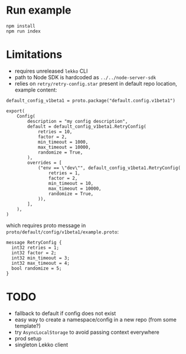 # Run example
```
npm install
npm run index
```

# Limitations
- requires unreleased `lekko` CLI
- path to Node SDK is hardcoded as `../../node-server-sdk`
- relies on `retry/retry-config.star` present in default repo location, example content:
```
default_config_v1beta1 = proto.package("default.config.v1beta1")

export(
    Config(
        description = "my config description",
        default = default_config_v1beta1.RetryConfig(
            retries = 10,
            factor = 2,
            min_timeout = 1000,
            max_timeout = 10000,
            randomize = True,
        ),
        overrides = [
            ("env == \"dev\"", default_config_v1beta1.RetryConfig(
                retries = 1,
                factor = 2,
                min_timeout = 10,
                max_timeout = 10000,
                randomize = True,
            )),
        ],
    ),
)
```
which requires proto message in `proto/default/config/v1beta1/example.proto`:
```
message RetryConfig {
  int32 retries = 1;
  int32 factor = 2;
  int32 min_timeout = 3;
  int32 max_timeout = 4;
  bool randomize = 5;
}
```

# TODO

- fallback to default if config does not exist
- easy way to create a namespace/config in a new repo (from some template?)
- try `AsyncLocalStorage` to avoid passing context everywhere
- prod setup
- singleton Lekko client
